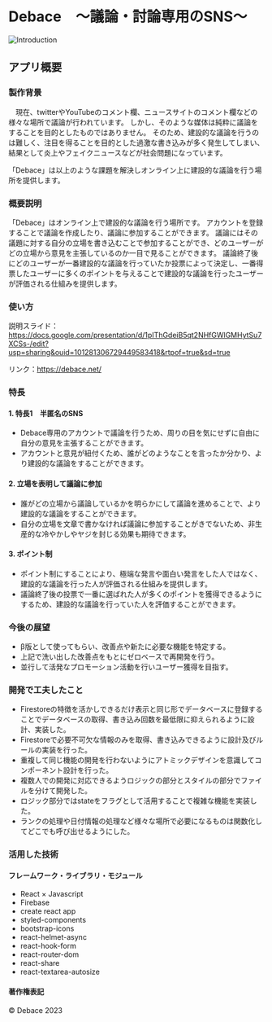 # Debace　～議論・討論専用のSNS～

![Introduction](https://user-images.githubusercontent.com/71355267/232234016-160526a1-03f7-4246-9c90-cac2acec8b22.png)

## アプリ概要
### 製作背景
　現在、twitterやYouTubeのコメント欄、ニュースサイトのコメント欄などの様々な場所で議論が行われています。
しかし、そのような媒体は純粋に議論をすることを目的としたものではありません。
そのため、建設的な議論を行うのは難しく、注目を得ることを目的とした過激な書き込みが多く発生してしまい、結果として炎上やフェイクニュースなどが社会問題になっています。

「Debace」は以上のような課題を解決しオンライン上に建設的な議論を行う場所を提供します。


### 概要説明
「Debace」はオンライン上で建設的な議論を行う場所です。
アカウントを登録することで議論を作成したり、議論に参加することができます。
議論にはその議題に対する自分の立場を書き込むことで参加することができ、どのユーザーがどの立場から意見を主張しているのか一目で見ることができます。
議論終了後にどのユーザーが一番建設的な議論を行っていたか投票によって決定し、一番得票したユーザーに多くのポイントを与えることで建設的な議論を行ったユーザーが評価される仕組みを提供します。


### 使い方
説明スライド：https://docs.google.com/presentation/d/1pIThGdeiB5qt2NHfGWlGMHytSu7XCSs-/edit?usp=sharing&ouid=101281306729449583418&rtpof=true&sd=true

  
リンク：https://debace.net/

### 特長
#### 1. 特長1　半匿名のSNS
- Debace専用のアカウントで議論を行うため、周りの目を気にせずに自由に自分の意見を主張することができます。
- アカウントと意見が紐付くため、誰がどのようなことを言ったか分かり、より建設的な議論をすることができます。

#### 2. 立場を表明して議論に参加
- 誰がどの立場から議論しているかを明らかにして議論を進めることで、より建設的な議論をすることができます。
- 自分の立場を文章で書かなければ議論に参加することがきでないため、非生産的な冷やかしやヤジを封じる効果も期待できます。

#### 3. ポイント制
- ポイント制にすることにより、極端な発言や面白い発言をした人ではなく、建設的な議論を行った人が評価される仕組みを提供します。
- 議論終了後の投票で一番に選ばれた人が多くのポイントを獲得できるようにするため、建設的な議論を行っていた人を評価することができます。

### 今後の展望
- β版として使ってもらい、改善点や新たに必要な機能を特定する。
- 上記で洗い出した改善点をもとにゼロベースで再開発を行う。
- 並行して活発なプロモーション活動を行いユーザー獲得を目指す。

### 開発で工夫したこと
- Firestoreの特徴を活かしできるだけ表示と同じ形でデータベースに登録することでデータベースの取得、書き込み回数を最低限に抑えられるように設計、実装した。
- Firestoreで必要不可欠な情報のみを取得、書き込みできるように設計及びルールの実装を行った。
- 重複して同じ機能の開発を行わないようにアトミックデザインを意識してコンポーネント設計を行った。
- 複数人での開発に対応できるようロジックの部分とスタイルの部分でファイルを分けて開発した。
- ロジック部分ではstateをフラグとして活用することで複雑な機能を実装した。
- ランクの処理や日付情報の処理など様々な場所で必要になるものは関数化してどこでも呼び出せるようにした。

### 活用した技術
#### フレームワーク・ライブラリ・モジュール
- React × Javascript
- Firebase 
- create react app
- styled-components
- bootstrap-icons
- react-helmet-async
- react-hook-form
- react-router-dom
- react-share
- react-textarea-autosize

#### 著作権表記
© Debace 2023
